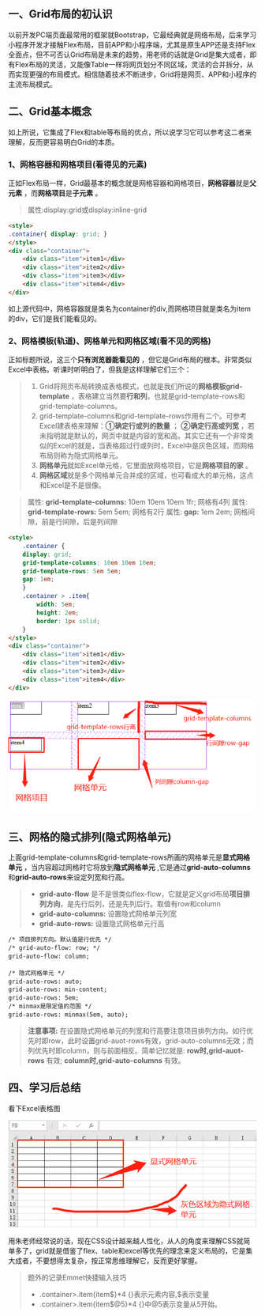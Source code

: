## 一、Grid布局的初认识

以前开发PC端页面最常用的框架就Bootstrap，它最经典就是网络布局，后来学习小程序开发才接触Flex布局，目前APP和小程序端，尤其是原生APP还是支持Flex全面点，但不可否认Grid布局是未来的趋势，用老师的话就是Grid是集大成者，即有Flex布局的灵活，又能像Table一样将网页划分不同区域，灵活的合并拆分，从而实现更强的布局模式。相信随着技术不断进步，Grid将是网页、APP和小程序的主流布局模式。

## 二、Grid基本概念

如上所说，它集成了Flex和table等布局的优点，所以说学习它可以参考这二者来理解，反而更容易明白Grid的本质。

### 1、网格容器和网格项目(看得见的元素)

正如Flex布局一样，Grid最基本的概念就是网格容器和网格项目，**网格容器**就是**父元素** ，而**网格项目**是**子元素** 。

> 属性:display:grid或display:inline-grid

```html
<style>
.container{ display: grid; }
</style>
<div class="container">
    <div class="item">item1</div>
    <div class="item">item2</div>
    <div class="item">item3</div>
    <div class="item">item4</div>
</div>
```

如上源代码中，网格容器就是类名为container的div,而网格项目就是类名为item的div，它们是我们能看见的。

### 2、网格模板(轨道)、网格单元和网格区域(看不见的网格)

正如标题所说，这三个**只有浏览器能看见的** ，但它是Grid布局的根本。非常类似Excel中表格。听课时听明白了，但我是这样理解它们三个：

> 1. Grid将网页布局转换成表格模式，也就是我们所说的**网格模板grid-template** ，表格建立当然要**行和列**，也就是grid-template-rows和grid-template-columns。
> 2. grid-template-columns和grid-template-rows作用有二个。可参考Excel建表格来理解：**①确定行或列的数量** ； **②确定行高或列宽** ，若未指明就是默认的，网页中就是内容的宽和高。其实它还有一个非常类似的Excel的就是，当表格超过行或列时，Excel中是灰色区域，而网格布局则称为隐式网格单元。
> 3. **网格单元**就如Excel单元格，它里面放网格项目，它是**网格项目的家** 。
> 4. **网格区域**就是多个网格单元合并成的区域，也可看成大的单元格，这点和Excel是不是很像。

> 属性: **grid-template-columns:** 10em 10em 10em 1fr;   网格有4列
> 属性: **grid-template-rows:** 5em 5em;                 网格有2行
> 属性: **gap:** 1em 2em;     网格间隙，前是行间隙，后是列间隙

```html
<style>
    .container {
    display: grid;
    grid-template-columns: 10em 10em 10em;
    grid-template-rows: 5em 5em;
    gap: 1em;
    }
    .container > .item{
        width: 5em;
        height: 2em;
        border: 1px solid;
    }
</style>
<div class="container">
    <div class="item">item1</div>
    <div class="item">item2</div>
    <div class="item">item3</div>
    <div class="item">item4</div>
</div>
```

![grid01](grid01.png)

## 三、网格的隐式排列(隐式网格单元)

上面grid-template-columns和grid-template-rows所画的网格单元是**显式网格单元** ，当内容超过网格时它将放到**隐式网格单元** ,它是通过**grid-auto-columns**和**grid-auto-rows**来设定列宽和行高。

>- **grid-auto-flow** 是不是很类似flex-flow，它就是定义grid布局**项目排列方向**，是先行后列，还是先列后行。取值有row和column
>- **grid-auto-columns:** 设置隐式网格单元列宽
>- **grid-auto-rows:** 设置隐式网格单元行高


```html
/* 项目排列方向。默认值是行优先 */
/* grid-auto-flow: row; */
grid-auto-flow: column;

/* 隐式网格单元 */
grid-auto-rows: auto;
grid-auto-rows: min-content;
grid-auto-rows: 5em;
/* minmax是限定值的范围 */
grid-auto-rows: minmax(5em, auto);
```

> **注意事项:** 在设置隐式网格单元的列宽和行高要注意项目排列方向。如行优先时即row，此时设置grid-auot-rows有效，grid-auto-columns无效；而列优先时即column，则与前面相反。简单记忆就是: **row时,grid-auot-rows** 有效; **column时,grid-auto-columns** 有效。

## 四、学习后总结

看下Excel表格图

![excel](grid02.png)

用朱老师经常说的话，现在CSS设计越来越人性化，从人的角度来理解CSS就简单多了，grid就是借鉴了flex、table和excel等优先的理念来定义布局的，它是集大成者，不要想得太复杂，按正常思维理解它，反而更好掌握。

> 题外的记录Emmet快捷输入技巧
>- .container>.item{item$}*4      {}表示元素内容,$表示变量
>- .container>.item{item$@5}*4      {}中@5表示变量从5开始。
